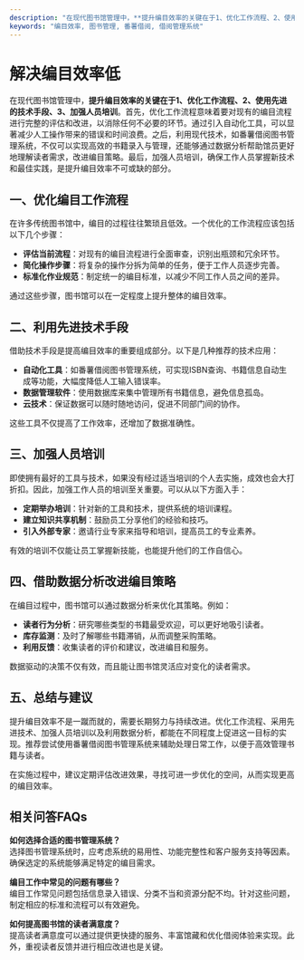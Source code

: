 ```yaml
---
description: "在现代图书馆管理中，**提升编目效率的关键在于1、优化工作流程、2、使用先进的技术手段、3、加强人员培训**。首先，优化工作流程意味着要对现有的编目流程进行完整的评估和改进，以消除任何不必要的环节。通过引入自动化工具，可以显著减少人工操作带来的错误和时间浪费。之后，利用现代技术，如番薯借阅图书管理系统，不仅可以实现高效的书籍录入与管理，还能够通过数据分析帮助馆员更好地理解读者需求，改进编目策略。最后，加强人员培训，确保工作人员掌握新技术和最佳实践，是提升编目效率不可或缺的部分。"
keywords: "编目效率, 图书管理, 番薯借阅, 借阅管理系统"
---
```

# 解决编目效率低

在现代图书馆管理中，**提升编目效率的关键在于1、优化工作流程、2、使用先进的技术手段、3、加强人员培训**。首先，优化工作流程意味着要对现有的编目流程进行完整的评估和改进，以消除任何不必要的环节。通过引入自动化工具，可以显著减少人工操作带来的错误和时间浪费。之后，利用现代技术，如番薯借阅图书管理系统，不仅可以实现高效的书籍录入与管理，还能够通过数据分析帮助馆员更好地理解读者需求，改进编目策略。最后，加强人员培训，确保工作人员掌握新技术和最佳实践，是提升编目效率不可或缺的部分。

## 一、优化编目工作流程

在许多传统图书馆中，编目的过程往往繁琐且低效。一个优化的工作流程应该包括以下几个步骤：

- **评估当前流程**：对现有的编目流程进行全面审查，识别出瓶颈和冗余环节。
- **简化操作步骤**：将复杂的操作分拆为简单的任务，便于工作人员逐步完善。
- **标准化作业规范**：制定统一的编目标准，以减少不同工作人员之间的差异。

通过这些步骤，图书馆可以在一定程度上提升整体的编目效率。

## 二、利用先进技术手段

借助技术手段是提高编目效率的重要组成部分。以下是几种推荐的技术应用：

- **自动化工具**：如番薯借阅图书管理系统，可实现ISBN查询、书籍信息自动生成等功能，大幅度降低人工输入错误率。
- **数据管理软件**：使用数据库来集中管理所有书籍信息，避免信息孤岛。
- **云技术**：保证数据可以随时随地访问，促进不同部门间的协作。

这些工具不仅提高了工作效率，还增加了数据准确性。

## 三、加强人员培训

即使拥有最好的工具与技术，如果没有经过适当培训的个人去实施，成效也会大打折扣。因此，加强工作人员的培训至关重要。可以从以下方面入手：

- **定期举办培训**：针对新的工具和技术，提供系统的培训课程。
- **建立知识共享机制**：鼓励员工分享他们的经验和技巧。
- **引入外部专家**：邀请行业专家来指导和培训，提高员工的专业素养。

有效的培训不仅能让员工掌握新技能，也能提升他们的工作自信心。

## 四、借助数据分析改进编目策略

在编目过程中，图书馆可以通过数据分析来优化其策略。例如：

- **读者行为分析**：研究哪些类型的书籍最受欢迎，可以更好地吸引读者。
- **库存监测**：及时了解哪些书籍滞销，从而调整采购策略。
- **利用反馈**：收集读者的评价和建议，改进编目和服务。

数据驱动的决策不仅有效，而且能让图书馆灵活应对变化的读者需求。

## 五、总结与建议

提升编目效率不是一蹴而就的，需要长期努力与持续改进。优化工作流程、采用先进技术、加强人员培训以及利用数据分析，都能在不同程度上促进这一目标的实现。推荐尝试使用番薯借阅图书管理系统来辅助处理日常工作，以便于高效管理书籍与读者。

在实施过程中，建议定期评估改进效果，寻找可进一步优化的空间，从而实现更高的编目效率。

## 相关问答FAQs

**如何选择合适的图书管理系统？**  
选择图书管理系统时，应考虑系统的易用性、功能完整性和客户服务支持等因素。确保选定的系统能够满足特定的编目需求。

**编目工作中常见的问题有哪些？**  
编目工作常见问题包括信息录入错误、分类不当和资源分配不均。针对这些问题，制定相应的标准和流程可以有效避免。

**如何提高图书馆的读者满意度？**  
提高读者满意度可以通过提供更快捷的服务、丰富馆藏和优化借阅体验来实现。此外，重视读者反馈并进行相应改进也是关键。
